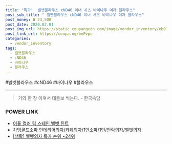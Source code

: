 ```yaml
--- 
title: "특가!  벨벳블라우스 cND46 이너 셔츠 바이나우 여자 블라우스" 
post_sub_title: " 벨벳블라우스 cND46 이너 셔츠 바이나우 여자 블라우스" 
post_money: ₩ 23,500 
post_date: 2020.02.01 
post_img_url: https://static.coupangcdn.com/image/vendor_inventory/eb91/6fc64f7f76700d8c7d99ac710908e4491f39549f01b3a9e1e293a1c68985.jpg 
post_link_url: https://coupa.ng/bnPvpo 
categories: 
  - vendor_inventory 
tags: 
  - 벨벳블라우스 
  - cND46 
  - 바이나우 
  - 블라우스 
--- 
```

  #벨벳블라우스 #cND46 #바이나우 #블라우스 
<hr> 

> 기와 한 장 아껴서 대들보 썩는다. - 한국속담 


### POWER LINK

* <a href="https://blog.naver.com/fasyy4321/221786147288" target="_blank">어퓨 컬러 립 스테인 벨벳 틴트</a>
* <a href="https://blog.naver.com/fasyy4321/221788180500" target="_blank">차밍골드소파 인테리어의자/카페의자/1인소파/1인/안락의자/벨벳의자</a>
* <a href="https://blog.naver.com/sakai111/221787145353" target="_blank"> [생활] 벨벳의자 특가 순위 ~24위</a>
